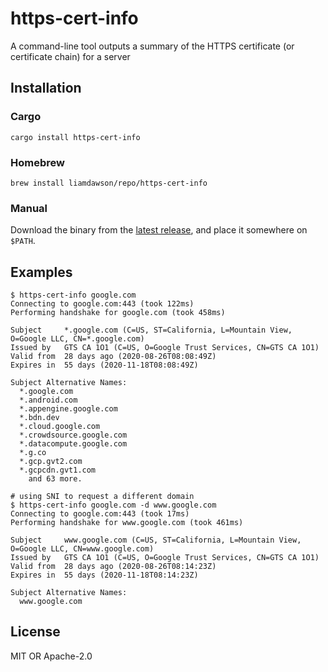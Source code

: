 # https-cert-info

A command-line tool outputs a summary of the HTTPS certificate (or certificate chain) for a server

## Installation

### Cargo

```shell
cargo install https-cert-info
```

### Homebrew

```shell
brew install liamdawson/repo/https-cert-info
```

### Manual

Download the binary from the [latest release](https://github.com/liamdawson/https-cert-info/releases/latest), and place it somewhere on `$PATH`.

## Examples

```shell
$ https-cert-info google.com
Connecting to google.com:443 (took 122ms)
Performing handshake for google.com (took 458ms)

Subject     *.google.com (C=US, ST=California, L=Mountain View, O=Google LLC, CN=*.google.com)
Issued by   GTS CA 1O1 (C=US, O=Google Trust Services, CN=GTS CA 1O1)
Valid from  28 days ago (2020-08-26T08:08:49Z)
Expires in  55 days (2020-11-18T08:08:49Z)

Subject Alternative Names:
  *.google.com
  *.android.com
  *.appengine.google.com
  *.bdn.dev
  *.cloud.google.com
  *.crowdsource.google.com
  *.datacompute.google.com
  *.g.co
  *.gcp.gvt2.com
  *.gcpcdn.gvt1.com
    and 63 more.

# using SNI to request a different domain
$ https-cert-info google.com -d www.google.com
Connecting to google.com:443 (took 17ms)
Performing handshake for www.google.com (took 461ms)

Subject     www.google.com (C=US, ST=California, L=Mountain View, O=Google LLC, CN=www.google.com)
Issued by   GTS CA 1O1 (C=US, O=Google Trust Services, CN=GTS CA 1O1)
Valid from  28 days ago (2020-08-26T08:14:23Z)
Expires in  55 days (2020-11-18T08:14:23Z)

Subject Alternative Names:
  www.google.com
```

## License

MIT OR Apache-2.0
